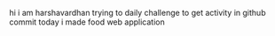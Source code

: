 hi i am harshavardhan  trying to daily challenge to get activity in github commit
 today i made food web application
